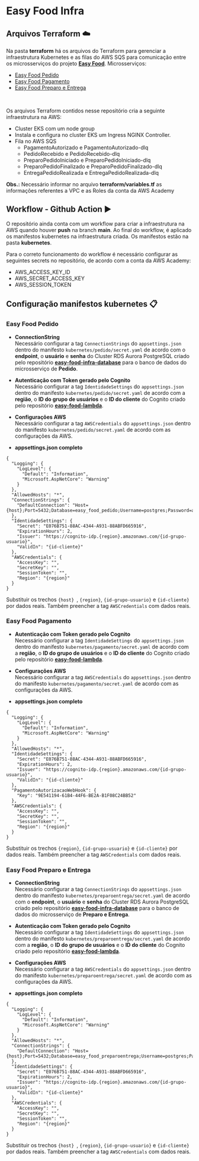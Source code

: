 # Easy Food Infra

## Arquivos Terraform :cloud:
Na pasta **terraform** há os arquivos do Terraform para gerenciar a infraestrutura Kubernetes e as filas do AWS SQS para comunicação entre os microsserviços do projeto **[Easy Food](https://github.com/5soat-acme/easy-food)**. Microsserviços:
- [Easy Food Pedido](https://github.com/5soat-acme/easy-food-pedido)
- [Easy Food Pagamento](https://github.com/5soat-acme/easy-food-pagamento)
- [Easy Food Preparo e Entrega](https://github.com/5soat-acme/easy-food-preparoentrega)

<br>

Os arquivos Terraform contidos nesse repositório cria a seguinte infraestrutura na AWS:
- Cluster EKS com um node group
- Instala e configura no cluster EKS um Ingress NGINX Controller.
- Fila no AWS SQS
  - PagamentoAutorizado e PagamentoAutorizado-dlq
  - PedidoRecebido e PedidoRecebido-dlq
  - PreparoPedidoIniciado e PreparoPedidoIniciado-dlq
  - PreparoPedidoFinalizado e PreparoPedidoFinalizado-dlq
  - EntregaPedidoRealizada e EntregaPedidoRealizada-dlq

**Obs.:** Necessário informar no arquivo **terraform/variables.tf** as informações referentes a VPC e as Roles da conta da AWS Academy

## Workflow - Github Action :arrow_forward:
O repositório ainda conta com um workflow para criar a infraestrutura na AWS quando houver **push** na branch **main**. Ao final do workflow, é aplicado os manifestos kubernetes na infraestrutura criada. Os manifestos estão na pasta **kubernetes**.

Para o correto funcionamento do workflow é necessário configurar as seguintes secrets no repositório, de acordo com a conta da AWS Academy:
- AWS_ACCESS_KEY_ID
- AWS_SECRET_ACCESS_KEY
- AWS_SESSION_TOKEN

## Configuração manifestos kubernetes :clipboard:

### Easy Food Pedido
- **ConnectionString** <br>
Necessário configurar a tag ```ConnectionStrings``` do ```appsettings.json``` dentro do manifesto ```kubernetes/pedido/secret.yaml``` de acordo com o **endpoint**, o **usuário** e **senha** do Cluster RDS Aurora PostgreSQL criado pelo repositório **[easy-food-infra-database](https://github.com/5soat-acme/easy-food-infra-database)** para o banco de dados do microsserviço de **Pedido**.<br>

- **Autenticação com Token gerado pelo Cognito** <br>
Necessário configurar a tag ```IdentidadeSettings``` do ```appsettings.json``` dentro do manifesto ```kubernetes/pedido/secret.yaml``` de acordo com a **região**, o **ID do grupo de usuários** e o **ID do cliente** do Cognito criado pelo repositório **[easy-food-lambda](https://github.com/5soat-acme/easy-food-lambda)**.<br>

- **Configurações AWS** <br>
Necessário configurar a tag ```AWSCredentials``` do ```appsettings.json``` dentro do manifesto ```kubernetes/pedido/secret.yaml``` de acordo com as configurações da AWS.<br>

- **appsettings.json completo**
```
{
  "Logging": {
    "LogLevel": {
      "Default": "Information",
      "Microsoft.AspNetCore": "Warning"
    }
  },
  "AllowedHosts": "*",
  "ConnectionStrings": {
    "DefaultConnection": "Host={host};Port=5432;Database=easy_food_pedido;Username=postgres;Password=acmeacme"
  },
  "IdentidadeSettings": {
    "Secret": "E076B751-88AC-4344-A931-88ABFD665916",
    "ExpirationHours": 2,
    "Issuer": "https://cognito-idp.{region}.amazonaws.com/{id-grupo-usuario}",
    "ValidIn": "{id-cliente}"
  },
  "AWSCredentials": {
    "AccessKey": "",
    "SecretKey": "",
    "SessionToken": "",
    "Region": "{region}"
  }
}
```

Substituir os trechos  ```{host} ```, ```{region}```, ```{id-grupo-usuario}``` e ```{id-cliente}``` por dados reais. Também preencher a tag ```AWSCredentials``` com dados reais.

### Easy Food Pagamento
- **Autenticação com Token gerado pelo Cognito** <br>
Necessário configurar a tag ```IdentidadeSettings``` do ```appsettings.json``` dentro do manifesto ```kubernetes/pagamento/secret.yaml``` de acordo com a **região**, o **ID do grupo de usuários** e o **ID do cliente** do Cognito criado pelo repositório **[easy-food-lambda](https://github.com/5soat-acme/easy-food-lambda)**.<br>

- **Configurações AWS** <br>
Necessário configurar a tag ```AWSCredentials``` do ```appsettings.json``` dentro do manifesto ```kubernetes/pagamento/secret.yaml``` de acordo com as configurações da AWS.<br>

- **appsettings.json completo**
```
{
  "Logging": {
    "LogLevel": {
      "Default": "Information",
      "Microsoft.AspNetCore": "Warning"
    }
  },
  "AllowedHosts": "*",
  "IdentidadeSettings": {
    "Secret": "E076B751-88AC-4344-A931-88ABFD665916",
    "ExpirationHours": 2,
    "Issuer": "https://cognito-idp.{region}.amazonaws.com/{id-grupo-usuario}",
    "ValidIn": "{id-cliente}"
  },
  "PagamentoAutorizacaoWebHook": {
    "Key": "9E541194-61B4-44F6-BE2A-B1F08C24BB52"
  },
  "AWSCredentials": {
    "AccessKey": "",
    "SecretKey": "",
    "SessionToken": "",
    "Region": "{region}"
  }
}
```

Substituir os trechos  ```{region}```, ```{id-grupo-usuario}``` e ```{id-cliente}``` por dados reais. Também preencher a tag ```AWSCredentials``` com dados reais.

### Easy Food Preparo e Entrega
- **ConnectionString** <br>
Necessário configurar a tag ```ConnectionStrings``` do ```appsettings.json``` dentro do manifesto ```kubernetes/preparoentrega/secret.yaml``` de acordo com o **endpoint**, o **usuário** e **senha** do Cluster RDS Aurora PostgreSQL criado pelo repositório **[easy-food-infra-database](https://github.com/5soat-acme/easy-food-infra-database)** para o banco de dados do microsserviço de **Preparo e Entrega**.<br>

- **Autenticação com Token gerado pelo Cognito** <br>
Necessário configurar a tag ```IdentidadeSettings``` do ```appsettings.json``` dentro do manifesto ```kubernetes/preparoentrega/secret.yaml``` de acordo com a **região**, o **ID do grupo de usuários** e o **ID do cliente** do Cognito criado pelo repositório **[easy-food-lambda](https://github.com/5soat-acme/easy-food-lambda)**.<br>

- **Configurações AWS** <br>
Necessário configurar a tag ```AWSCredentials``` do ```appsettings.json``` dentro do manifesto ```kubernetes/preparoentrega/secret.yaml``` de acordo com as configurações da AWS.<br>

- **appsettings.json completo**
```
{
  "Logging": {
    "LogLevel": {
      "Default": "Information",
      "Microsoft.AspNetCore": "Warning"
    }
  },
  "AllowedHosts": "*",
  "ConnectionStrings": {
    "DefaultConnection": "Host={host};Port=5432;Database=easy_food_preparoentrega;Username=postgres;Password=acmeacme"
  },
  "IdentidadeSettings": {
    "Secret": "E076B751-88AC-4344-A931-88ABFD665916",
    "ExpirationHours": 2,
    "Issuer": "https://cognito-idp.{region}.amazonaws.com/{id-grupo-usuario}",
    "ValidIn": "{id-cliente}"
  },
  "AWSCredentials": {
    "AccessKey": "",
    "SecretKey": "",
    "SessionToken": "",
    "Region": "{region}"
  }
}
```

Substituir os trechos  ```{host} ```, ```{region}```, ```{id-grupo-usuario}``` e ```{id-cliente}``` por dados reais. Também preencher a tag ```AWSCredentials``` com dados reais.